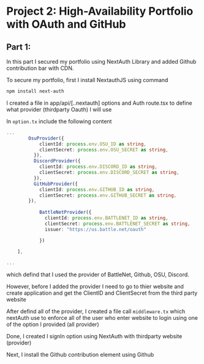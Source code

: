 # Project 2: High-Availability Portfolio with OAuth and GitHub


## Part 1: 
In this part I secured my portfolio using NextAuth Library and added Github contribution bar with CDN.

To secure my portfolio, first I install NextauthJS using command 
```bash
npm install next-auth
```
I created a file in app/api/[..nextauth] options and Auth route.tsx to define what provider (thirdparty Oauth) I will use

In `option.tx` include the following content

```typescript
...
        OsuProvider({
            clientId: process.env.OSU_ID as string,
            clientSecret: process.env.OSU_SECRET as string,
          }),
          DiscordProvider({
            clientId: process.env.DISCORD_ID as string,
            clientSecret: process.env.DISCORD_SECRET as string,
          }),
          GitHubProvider({
            clientId: process.env.GITHUB_ID as string,
            clientSecret: process.env.GITHUB_SECRET as string,
        }),
   
            BattleNetProvider({
              clientId: process.env.BATTLENET_ID as string,
              clientSecret: process.env.BATTLENET_SECRET as string,
              issuer: "https://us.battle.net/oauth"

            })
        
    ],

...
```
which defind that I used the provider of BattleNet, Github, OSU, Discord.

However, before I added the provider I need to go to thier website and create application and get the ClientID and ClientSecret from the third party website


After defind all of the provider, I created a file call `middleware.tx` which nextAuth use to enforce all of the user who enter website to login using one of the option I provided (all provider)

Done, I created I signIn option using NextAuth with thirdparty website (provider)

Next, I install the Github contribution element using Github
